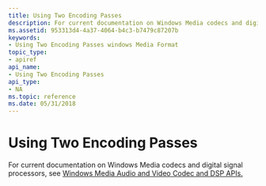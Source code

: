 ```yaml
---
title: Using Two Encoding Passes
description: For current documentation on Windows Media codecs and digital signal processors, see Windows Media Audio and Video Codec and DSP APIs. | Using Two Encoding Passes
ms.assetid: 953313d4-4a37-4064-b4c3-b7479c87207b
keywords:
- Using Two Encoding Passes windows Media Format
topic_type:
- apiref
api_name:
- Using Two Encoding Passes
api_type:
- NA
ms.topic: reference
ms.date: 05/31/2018
---
```


# Using Two Encoding Passes

For current documentation on Windows Media codecs and digital signal processors, see [Windows Media Audio and Video Codec and DSP APIs.](/previous-versions//dd464626(v=vs.85))

 

 
